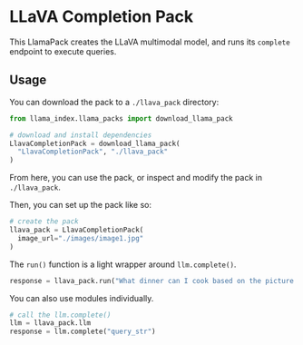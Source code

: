 # LLaVA Completion Pack

This LlamaPack creates the LLaVA multimodal model, and runs its `complete` endpoint to execute queries.

## Usage

You can download the pack to a `./llava_pack` directory:

```python
from llama_index.llama_packs import download_llama_pack

# download and install dependencies
LlavaCompletionPack = download_llama_pack(
  "LlavaCompletionPack", "./llava_pack"
)
```

From here, you can use the pack, or inspect and modify the pack in `./llava_pack`.

Then, you can set up the pack like so:

```python
# create the pack
llava_pack = LlavaCompletionPack(
  image_url="./images/image1.jpg" 
)
```

The `run()` function is a light wrapper around `llm.complete()`.

```python
response = llava_pack.run("What dinner can I cook based on the picture of the food in the fridge?")
```

You can also use modules individually.

```python
# call the llm.complete()
llm = llava_pack.llm
response = llm.complete("query_str")
```
